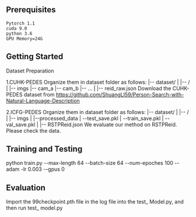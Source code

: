 ​

## Prerequisites

    Pytorch 1.1
    cuda 9.0
    python 3.6
    GPU Memory=24G

## Getting Started

Dataset Preparation

1.CUHK-PEDES
Organize them in dataset folder as follows:
|-- dataset/
|   |-- <CUHK-PEDES>/
|       |-- imgs
            |-- cam_a
            |-- cam_b
            |-- ...
|       |-- reid_raw.json
Download the CUHK-PEDES dataset from https://github.com/ShuangLI59/Person-Search-with-Natural-Language-Description

2.ICFG-PEDES
Organize them in dataset folder as follows:
|-- dataset/
|   |-- <RSTPReid>/
|       |-- imgs
|       |--processed_data
|         --test_save.pkl
|         --train_save.pkl
|         --val_save.pkl
|       |-- RSTPReid.json
We evaluate our method on RSTPReid. Please check the data.

## Training and Testing
python train.py --max-length 64 --batch-size 64 --num-epoches 100 --adam -lr 0.003 --gpus 0


## Evaluation
Import the 99checkpoint.pth file in the log file into the test_ Model.py, and then run test_ model.py

​
